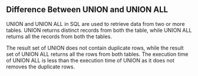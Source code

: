 ## Difference Between UNION and UNION ALL

UNION and UNION ALL in SQL are used to retrieve data from two or more tables. 
UNION returns distinct records from both the table, while UNION ALL returns all the records from both the tables.

The result set of UNION does not contain duplicate rows, while the result set of UNION ALL returns all the rows from both tables.
The execution time of UNION ALL is less than the execution time of UNION as it does not removes the duplicate rows.


